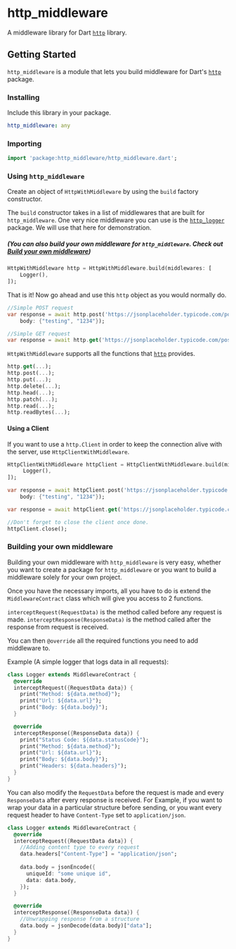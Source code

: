 # http_middleware

A middleware library for Dart [`http`](https://pub.dartlang.org/packages/http) library.

## Getting Started

`http_middleware` is a module that lets you build middleware for Dart's [`http`](https://pub.dartlang.org/packages/http) package.

### Installing
Include this library in your package.
```yaml
http_middleware: any
```

### Importing
```dart
import 'package:http_middleware/http_middleware.dart';
```

### Using `http_middleware`

Create an object of `HttpWithMiddleware` by using the `build` factory constructor.

The `build` constructor takes in a list of middlewares that are built for `http_middleware`. 
One very nice middleware you can use is the [`http_logger`]() package. We will use that here for demonstration.

##### (You can also build your own middleware for `http_middleware`. Check out [Build your own middleware](#building-your-own-middleware))

```dart
HttpWithMiddleware http = HttpWithMiddleware.build(middlewares: [
    Logger(),
]);
```

That is it! Now go ahead and use this `http` object as you would normally do.
```dart
//Simple POST request
var response = await http.post('https://jsonplaceholder.typicode.com/posts/',
    body: {"testing", "1234"});

//Simple GET request
var response = await http.get('https://jsonplaceholder.typicode.com/posts/');
```

`HttpWithMiddleware` supports all the functions that [`http`](https://pub.dartlang.org/packages/http) provides.

```dart
http.get(...);
http.post(...);
http.put(...);
http.delete(...);
http.head(...);
http.patch(...);
http.read(...);
http.readBytes(...);
```

#### Using a Client
If you want to use a `http.Client` in order to keep the connection alive with the server, use `HttpClientWithMiddleware`.
```dart
HttpClientWithMiddleware httpClient = HttpClientWithMiddleware.build(middlewares: [
     Logger(),
]);

var response = await httpClient.post('https://jsonplaceholder.typicode.com/posts/',
    body: {"testing", "1234"});

var response = await httpClient.get('https://jsonplaceholder.typicode.com/posts/');

//Don't forget to close the client once done.
httpClient.close();
```

### Building your own middleware
Building your own middleware with `http_middleware` is very easy, whether you want to create a package for `http_middleware` or you want to build a middleware solely for your own project.

Once you have the necessary imports, all you have to do is extend the `MiddlewareContract` class which will give you access to 2 functions.

`interceptRequest(RequestData)` is the method called before any request is made. `interceptResponse(ResponseData)` is the method called after the response from request is received.

You can then `@override` all the required functions you need to add middleware to.

Example (A simple logger that logs data in all requests):
```dart
class Logger extends MiddlewareContract {
  @override
  interceptRequest({RequestData data}) {
    print("Method: ${data.method}");
    print("Url: ${data.url}");
    print("Body: ${data.body}");
  }

  @override
  interceptResponse({ResponseData data}) {
    print("Status Code: ${data.statusCode}");
    print("Method: ${data.method}");
    print("Url: ${data.url}");
    print("Body: ${data.body}");
    print("Headers: ${data.headers}");
  }
}
```

You can also modify the `RequestData` before the request is made and every `ResponseData` after every response is received. For Example, if you want to wrap your data in a particular structure before sending, or you want every request header to have `Content-Type` set to `application/json`.

```dart
class Logger extends MiddlewareContract {
  @override
  interceptRequest({RequestData data}) {
    //Adding content type to every request
    data.headers["Content-Type"] = "application/json";
    
    data.body = jsonEncode({
      uniqueId: "some unique id",
      data: data.body,
    });
  }

  @override
  interceptResponse({ResponseData data}) {
    //Unwrapping response from a structure
    data.body = jsonDecode(data.body)["data"];
  }
}
```